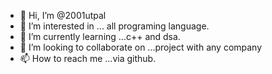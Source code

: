 - 👋 Hi, I’m @2001utpal
- 👀 I’m interested in ... all programing language.
- 🌱 I’m currently learning ...c++ and dsa.
- 💞️ I’m looking to collaborate on ...project with any company
- 📫 How to reach me ...via github.

<!---
2001utpal/2001utpal is a ✨ special ✨ repository because its `README.md` (this file) appears on your GitHub profile.
You can click the Preview link to take a look at your changes.
--->
